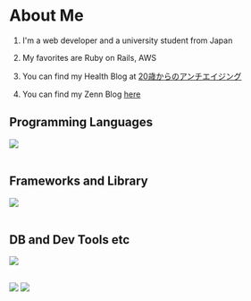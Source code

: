 # About Me

1. I'm a web developer and a university student from Japan

2. My favorites are Ruby on Rails, AWS

3. You can find my Health Blog at [20歳からのアンチエイジング](https://mametaro99.github.io/)

4. You can find my Zenn Blog [here](https://zenn.dev/mametaro)


## Programming Languages

<img src="https://skillicons.dev/icons?i=html,css,js,typescript,python,php,ruby,c" /> <br /><br />

## Frameworks and Library

<img src="https://skillicons.dev/icons?i=react,next,nest,flask,rails" /> <br /><br />

## DB and Dev Tools etc

<img src="https://skillicons.dev/icons?i=mysql,postgresql,redis,docker,git,github,vscode,linux,aws,nginx" /> <br /><br />

![](http://github-profile-summary-cards.vercel.app/api/cards/most-commit-language?username=mametaro99&theme=default)
![](http://github-profile-summary-cards.vercel.app/api/cards/stats?username=mametaro99&theme=default)
